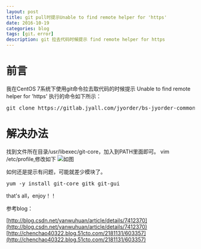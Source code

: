 ```yaml
---
layout: post
title: git pull时提示Unable to find remote helper for 'https'
date: 2016-10-19
categories: blog
tags: [git，error]
description: git 拉去代码时候提示 find remote helper for https
---
```


# 前言

我在CentOS 7系统下使用git命令拉去取代码的时候提示
Unable to find remote helper for 'https'
执行的命令如下所示：
<pre>
git clone https://gitlab.jyall.com/jyorder/bs-jyorder-commons.git
</pre>

# 解决办法

找到文件所在目录/usr/libexec/git-core，加入到PATH里面即可。
vim /etc/profile,修改如下
![如图](http://7xwp9m.com1.z0.glb.clouddn.com/path.png)

如何还是提示有问题，可能就差少模块了。
<pre>
yum -y install git-core gitk git-gui 
</pre>

that's all，enjoy！！

参考blog：

[http://blog.csdn.net/yanwuhuan/article/details/7412370](http://blog.csdn.net/yanwuhuan/article/details/7412370)
[http://chenchao40322.blog.51cto.com/2181131/603357](http://chenchao40322.blog.51cto.com/2181131/603357)
